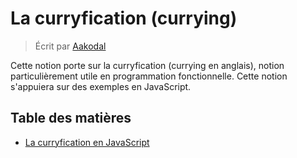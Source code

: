 # La curryfication (currying)
> Écrit par [Aakodal](https://github.com/Aakodal)

Cette notion porte sur la curryfication (currying en anglais), notion particulièrement utile en programmation fonctionnelle. Cette notion s'appuiera sur des exemples en JavaScript.

## Table des matières

- [La curryfication en JavaScript](fr/CURRYFICATION.md)
